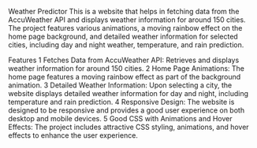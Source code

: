 Weather Predictor
This is a website that helps in fetching data from the AccuWeather API and displays weather information for around 150 cities. The project features various animations, a moving rainbow effect on the home page background, and detailed weather information for selected cities, including day and night weather, temperature, and rain prediction.

Features
1 Fetches Data from AccuWeather API: Retrieves and displays weather information for around 150 cities.
2 Home Page Animations: The home page features a moving rainbow effect as part of the background animation.
3 Detailed Weather Information: Upon selecting a city, the website displays detailed weather information for day and night, including temperature and rain prediction.
4 Responsive Design: The website is designed to be responsive and provides a good user experience on both desktop and mobile devices.
5 Good CSS with Animations and Hover Effects: The project includes attractive CSS styling, animations, and hover effects to enhance the user experience.
